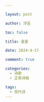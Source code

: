 ```yaml
---

layout: post

author: 浮芸

toc: false

title: 星星

date: 2024-4-17

comment: true

categories: 
  - 诗歌
  - 正常诗稿

tags:
  - 现代诗
---
```

